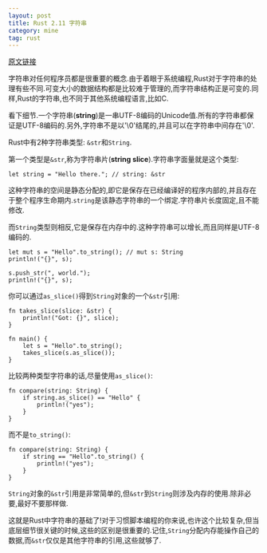```yaml
---
layout: post
title: Rust 2.11 字符串
category: mine
tag: rust
---
```


[原文链接][from]

字符串对任何程序员都是很重要的概念.由于着眼于系统编程,Rust对于字符串的处理有些不同.可变大小的数据结构都是比较难于管理的,而字符串结构正是可变的.同样,Rust的字符串,也不同于其他系统编程语言,比如C.

看下细节.一个字符串(**string**)是一串UTF-8编码的Unicode值.所有的字符串都保证是UTF-8编码的.另外,字符串不是以'\0'结尾的,并且可以在字符串中间存在'\0'.

Rust中有2种字符串类型: `&str`和`String`.

第一个类型是`&str`,称为字符串片(**string slice**).字符串字面量就是这个类型:

    let string = "Hello there."; // string: &str

这种字符串的空间是静态分配的,即它是保存在已经编译好的程序内部的,并且存在于整个程序生命期内.`string`是该静态字符串的一个绑定.字符串片长度固定,且不能修改.

而`String`类型则相反,它是保存在内存中的.这种字符串可以增长,而且同样是UTF-8编码的.

    let mut s = "Hello".to_string(); // mut s: String
    println!("{}", s);

    s.push_str(", world.");
    println!("{}", s);

你可以通过`as_slice()`得到`String`对象的一个`&str`引用:

    fn takes_slice(slice: &str) {
        println!("Got: {}", slice);
    }

    fn main() {
        let s = "Hello".to_string();
        takes_slice(s.as_slice());
    }

比较两种类型字符串的话,尽量使用`as_slice()`:

    fn compare(string: String) {
        if string.as_slice() == "Hello" {
            println!("yes");
        }
    }

而不是`to_string()`:

    fn compare(string: String) {
        if string == "Hello".to_string() {
            println!("yes");
        }
    }
    
`String`对象的`&str`引用是非常简单的,但`&str`到`String`则涉及内存的使用.除非必要,最好不要那样做.

这就是Rust中字符串的基础了!对于习惯脚本编程的你来说,也许这个比较复杂,但当底层细节很关键的时候,这些的区别是很重要的.记住,`String`分配内存能操作自己的数据,而`&str`仅仅是其他字符串的引用,这些就够了.
   
[from]: http://doc.rust-lang.org/book/strings.html
